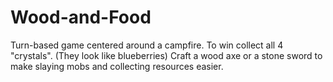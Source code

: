 # Wood-and-Food
Turn-based game centered around a campfire.
To win collect all 4 "crystals". (They look like blueberries)
Craft a wood axe or a stone sword to make slaying mobs and collecting resources easier.

